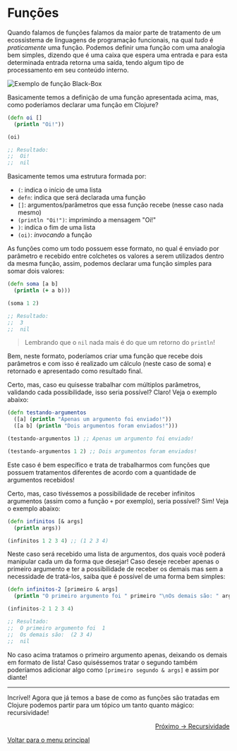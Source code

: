# Funções

Quando falamos de funções falamos da maior parte de tratamento de um ecossistema de linguagens de programação funcionais, na qual *tudo* é *praticamente* uma função. Podemos definir uma função com uma analogia bem simples, dizendo que é uma caixa que espera uma entrada e para esta determinada entrada retorna uma saída, tendo algum tipo de processamento em seu conteúdo interno.

![Exemplo de função Black-Box](https://www.researchgate.net/publication/230646848/figure/fig4/AS:669409437823002@1536611055840/Black-Box-function.png)

Basicamente temos a definição de uma função apresentada acima, mas, como poderíamos declarar uma função em Clojure?

```clojure
(defn oi []
  (println "Oi!"))

(oi)

;; Resultado:
;;  Oi!
;;  nil
```

Basicamente temos uma estrutura formada por:
- `(`: indica o início de uma lista
- `defn`: indica que será declarada uma função
- `[]`: argumentos/parâmetros que essa função recebe (nesse caso nada mesmo)
- `(println "Oi!")`: imprimindo a mensagem "Oi!"
- `)`: indica o fim de uma lista
- `(oi)`: *invocando* a função

As funções como um todo possuem esse formato, no qual é enviado por parâmetro e recebido entre colchetes os valores a serem utilizados dentro da mesma função, assim, podemos declarar uma função simples para somar dois valores:

```clojure
(defn soma [a b]
  (println (+ a b)))

(soma 1 2)

;; Resultado:
;;  3
;;  nil
```
> Lembrando que o `nil` nada mais é do que um retorno do `println`!

Bem, neste formato, poderíamos criar uma função que recebe dois parâmetros e com isso é realizado um cálculo (neste caso de soma) e retornado e apresentado como resultado final.

Certo, mas, caso eu quisesse trabalhar com múltiplos parâmetros, validando cada possibilidade, isso seria possível? Claro! Veja o exemplo abaixo:

```clojure
(defn testando-argumentos
  ([a] (println "Apenas um argumento foi enviado!"))
  ([a b] (println "Dois argumentos foram enviados!")))

(testando-argumentos 1) ;; Apenas um argumento foi enviado!

(testando-argumentos 1 2) ;; Dois argumentos foram enviados!
```

Este caso é bem específico e trata de trabalharmos com funções que possuem tratamentos diferentes de acordo com a quantidade de argumentos recebidos!

Certo, mas, caso tivéssemos a possibilidade de receber infinitos argumentos (assim como a função `+` por exemplo), seria possível? Sim! Veja o exemplo abaixo:

```clojure
(defn infinitos [& args]
  (println args))

(infinitos 1 2 3 4) ;; (1 2 3 4)
```

Neste caso será recebido uma lista de argumentos, dos quais você poderá manipular cada um da forma que desejar! Caso deseje receber apenas o primeiro argumento e ter a possibilidade de receber os demais mas sem a necessidade de tratá-los, saiba que é possível de uma forma bem simples:

```clojure
(defn infinitos-2 [primeiro & args]
  (println "O primeiro argumento foi " primeiro "\nOs demais são: " args))

(infinitos-2 1 2 3 4)

;; Resultado:
;;  O primeiro argumento foi  1 
;;  Os demais são:  (2 3 4)
;;  nil
```

No caso acima tratamos o primeiro argumento apenas, deixando os demais em formato de lista! Caso quiséssemos tratar o segundo também poderíamos adicionar algo como `[primeiro segundo & args]` e assim por diante!

---

Incrível! Agora que já temos a base de como as funções são tratadas em Clojure podemos partir para um tópico um tanto quanto mágico: recursividade!

<p align="right">
  <a href="https://github.com/lanjoni/clojure4noobs/tree/main/content/funcoes/recursividade.md">Próximo -> Recursividade</a>
</p>

<p align="left">
  <a href="https://github.com/lanjoni/clojure4noobs#roadmap">Voltar para o menu principal</a>
</p>
